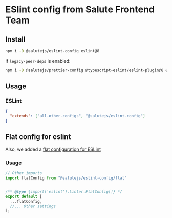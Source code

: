 # ESlint config from Salute Frontend Team

## Install

```bash
npm i -D @salutejs/eslint-config eslint@8
```

If `legacy-peer-deps` is enabled:

```bash
npm i -D @salutejs/prettier-config @typescript-eslint/eslint-plugin@8 @typescript-eslint/parser@8 eslint-config-prettier eslint-plugin-import eslint-plugin-jsx-a11y eslint-plugin-prettier eslint-plugin-react eslint-plugin-react-hooks eslint-plugin-react-perf prettier
```

## Usage

### ESLint

```json
{
  "extends": ["all-other-configs", "@salutejs/eslint-config"]
}
```

## Flat config for eslint

Also, we added a [flat configuration for ESLint](https://eslint.org/docs/latest/use/configure/configuration-files)

### Usage

```mjs
// Other imports
import flatConfig from "@salutejs/eslint-config/flat"


/** @type {import('eslint').Linter.FlatConfig[]} */
export default [
  ...flatConfig,
  //... Other settings
];

```
